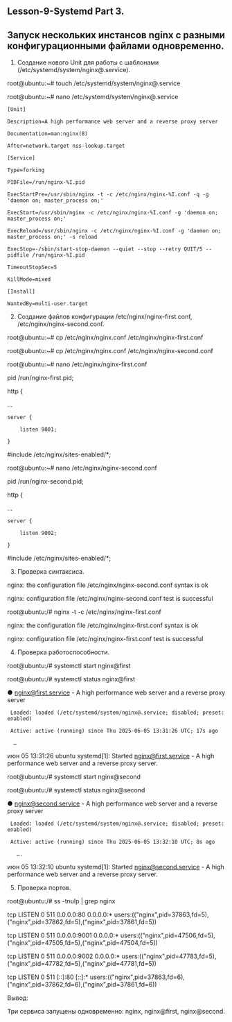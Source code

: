 ## Lesson-9-Systemd Part 3.
## Запуск нескольких инстансов nginx с разными конфигурационными файлами одновременно.

1.	Создание нового Unit для работы с шаблонами (/etc/systemd/system/nginx@.service).
   

root@ubuntu:~# touch /etc/systemd/system/nginx@.service

root@ubuntu:~# nano /etc/systemd/system/nginx@.service

	[Unit]

	Description=A high performance web server and a reverse proxy server

	Documentation=man:nginx(8)

	After=network.target nss-lookup.target

	[Service]

	Type=forking

	PIDFile=/run/nginx-%I.pid

	ExecStartPre=/usr/sbin/nginx -t -c /etc/nginx/nginx-%I.conf -q -g 'daemon on; master_process on;'

	ExecStart=/usr/sbin/nginx -c /etc/nginx/nginx-%I.conf -g 'daemon on; master_process on;'

	ExecReload=/usr/sbin/nginx -c /etc/nginx/nginx-%I.conf -g 'daemon on; master_process on;' -s reload

	ExecStop=-/sbin/start-stop-daemon --quiet --stop --retry QUIT/5 --pidfile /run/nginx-%I.pid

	TimeoutStopSec=5

	KillMode=mixed

	[Install]

	WantedBy=multi-user.target


2.	Создание файлов конфигурации /etc/nginx/nginx-first.conf, /etc/nginx/nginx-second.conf.


root@ubuntu:~# cp /etc/nginx/nginx.conf /etc/nginx/nginx-first.conf

root@ubuntu:~# cp /etc/nginx/nginx.conf /etc/nginx/nginx-second.conf

root@ubuntu:~# nano /etc/nginx/nginx-first.conf

pid /run/nginx-first.pid;

http {

…

	server {
 
		listen 9001;
  
	}
 
#include /etc/nginx/sites-enabled/*;

root@ubuntu:~# nano /etc/nginx/nginx-second.conf

pid /run/nginx-second.pid;

http {

…

	server {
 
		listen 9002;
  
	}
 
#include /etc/nginx/sites-enabled/*;


3.	Проверка синтаксиса.

nginx: the configuration file /etc/nginx/nginx-second.conf syntax is ok

nginx: configuration file /etc/nginx/nginx-second.conf test is successful

root@ubuntu:/# nginx -t -c /etc/nginx/nginx-first.conf

nginx: the configuration file /etc/nginx/nginx-first.conf syntax is ok

nginx: configuration file /etc/nginx/nginx-first.conf test is successful


4.	Проверка работоспособности.

root@ubuntu:/# systemctl start nginx@first

root@ubuntu:/# systemctl status nginx@first

● nginx@first.service - A high performance web server and a reverse proxy server

     Loaded: loaded (/etc/systemd/system/nginx@.service; disabled; preset: enabled)
     
     Active: active (running) since Thu 2025-06-05 13:31:26 UTC; 17s ago
     
      …
      
июн 05 13:31:26 ubuntu systemd[1]: Started nginx@first.service - A high performance web server and a reverse proxy server.

root@ubuntu:/# systemctl start nginx@second

root@ubuntu:/# systemctl status nginx@second

● nginx@second.service - A high performance web server and a reverse proxy server

     Loaded: loaded (/etc/systemd/system/nginx@.service; disabled; preset: enabled)
     
     Active: active (running) since Thu 2025-06-05 13:32:10 UTC; 8s ago
     
       ….

июн 05 13:32:10 ubuntu systemd[1]: Started nginx@second.service - A high performance web server and a reverse proxy server.


5.	Проверка портов.

root@ubuntu:/# ss -tnulp | grep nginx

tcp   LISTEN 0      511                 0.0.0.0:80        0.0.0.0:*    users:(("nginx",pid=37863,fd=5),("nginx",pid=37862,fd=5),("nginx",pid=37861,fd=5))

tcp   LISTEN 0      511                 0.0.0.0:9001      0.0.0.0:*    users:(("nginx",pid=47506,fd=5),("nginx",pid=47505,fd=5),("nginx",pid=47504,fd=5))

tcp   LISTEN 0      511                 0.0.0.0:9002      0.0.0.0:*    users:(("nginx",pid=47783,fd=5),("nginx",pid=47782,fd=5),("nginx",pid=47781,fd=5))

tcp   LISTEN 0      511                    [::]:80           [::]:*    users:(("nginx",pid=37863,fd=6),("nginx",pid=37862,fd=6),("nginx",pid=37861,fd=6))


Вывод:

Три сервиса запущены одновременно: nginx, nginx@first, nginx@second.
